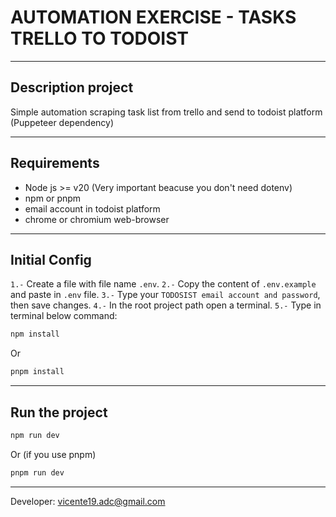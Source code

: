# AUTOMATION EXERCISE - TASKS TRELLO TO TODOIST

---

## Description project

Simple automation scraping task list from trello and send to todoist platform
(Puppeteer dependency)

---

## Requirements

- Node js >= v20 (Very important beacuse you don't need dotenv)
- npm or pnpm
- email account in todoist platform
- chrome or chromium web-browser

---

## Initial Config

`1.-` Create a file with file name `.env`.
`2.-` Copy the content of `.env.example` and paste in `.env` file.
`3.-` Type your `TODOSIST email account and password`, then save changes.
`4.-` In the root project path open a terminal.
`5.-` Type in terminal below command:

```bash
npm install
```

Or

```bash
pnpm install
```

---

## Run the project

```bash
npm run dev
```

Or (if you use pnpm)

```bash
pnpm run dev
```

---

Developer: vicente19.adc@gmail.com
